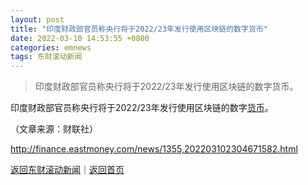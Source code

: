 ```yaml
---
layout: post
title: "印度财政部官员称央行将于2022/23年发行使用区块链的数字货币"
date: 2022-03-10 14:53:55 +0800
categories: emnews
tags: 东财滚动新闻
---
```

> 印度财政部官员称央行将于2022/23年发行使用区块链的数字货币。

<p>印度财政部官员称央行将于2022/23年发行使用区块链的数字<span id="Info.3326"><a href="http://data.eastmoney.com/cjsj/hbgyl.html" class="infokey">货币</a></span>。</p><p class="em_media">（文章来源：财联社）</p>

<http://finance.eastmoney.com/news/1355,202203102304671582.html>

[返回东财滚动新闻](//finews.withounder.com/emnews/)｜[返回首页](//finews.withounder.com/)